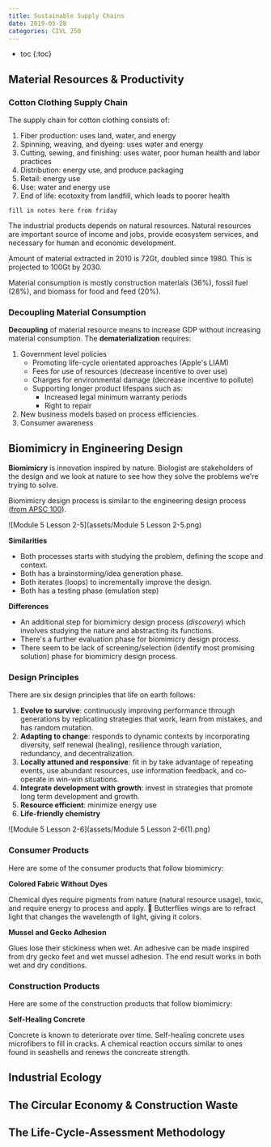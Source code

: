 ```yaml
---
title: Sustainable Supply Chains
date: 2019-05-28
categories: CIVL 250
---
```


- toc
{:toc}
## Material Resources & Productivity

### Cotton Clothing Supply Chain

The supply chain for cotton clothing consists of:

1. Fiber production: uses land, water, and energy
2. Spinning, weaving, and dyeing: uses water and energy
3. Cutting, sewing, and finishing: uses water, poor human health and labor practices
4. Distribution: energy use, and produce packaging
5. Retail: energy use
6. Use: water and energy use
7. End of life: ecotoxity from landfill, which leads to poorer health

`fill in notes here from friday`

The industrial products depends on natural resources. Natural resources are important source of income and jobs, provide ecosystem services, and necessary for human and economic development.

Amount of material extracted in 2010 is 72Gt, doubled since 1980. This is projected to 100Gt by 2030.

Material consumption is mostly construction materials (36%), fossil fuel (28%), and biomass for food and feed (20%).

### Decoupling Material Consumption

**Decoupling** of material resource means to increase GDP without increasing material consumption. The **dematerialization** requires:

1. Government level policies
   - Promoting life-cycle orientated approaches (Apple's LIAM)
   - Fees for use of resources (decrease incentive to over use)
   - Charges for environmental damage (decrease incentive to pollute)
   - Supporting longer product lifespans such as:
     - Increased legal minimum warranty periods
     - Right to repair
2. New business models based on process efficiencies.
3. Consumer awareness

## Biomimicry in Engineering Design

**Biomimicry** is innovation inspired by nature. Biologist are stakeholders of the design and we look at nature to see how they solve the problems we're trying to solve.

Biomimicry design process is similar to the engineering design process ([from APSC 100](/documents)).

![Module 5 Lesson 2-5](assets/Module 5 Lesson 2-5.png)

**Similarities**

- Both processes starts with studying the problem, defining the scope and context.
- Both has a brainstorming/idea generation phase.
- Both iterates (loops) to incrementally improve the design.
- Both has a testing phase (emulation step)

**Differences**

- An additional step for biomimicry design process (*discovery*) which involves studying the nature and abstracting its functions.
- There's a further evaluation phase for biomimicry design process.
- There seem to be lack of screening/selection (identify most promising solution) phase for biomimicry design process.

### Design Principles

There are six design principles that life on earth follows:

1. **Evolve to survive**: continuously improving performance through generations by replicating strategies that work, learn from mistakes, and has random mutation.
2. **Adapting to change**: responds to dynamic contexts by incorporating diversity, self renewal (healing), resilience through variation, redundancy, and decentralization.
3. **Locally attuned and responsive**: fit in by take advantage of repeating events, use abundant resources, use information feedback, and co-operate in win-win situations.
4. **Integrate development with growth**: invest in strategies that promote long term development and growth.
5. **Resource efficient**: minimize energy use
6. **Life-friendly chemistry**

![Module 5 Lesson 2-6](assets/Module 5 Lesson 2-6(1).png)

### Consumer Products

Here are some of the consumer products that follow biomimicry: 

**Colored Fabric Without Dyes**

Chemical dyes require pigments from nature (natural resource usage), toxic, and require energy to process and apply. :face_with_head_bandage: Butterflies wings are to refract light that changes the wavelength of light, giving it colors.

**Mussel and Gecko Adhesion**

Glues lose their stickiness when wet. An adhesive can be made inspired from dry gecko feet and wet mussel adhesion. The end result works in both wet and dry conditions.

### Construction Products

Here are some of the construction products that follow biomimicry:

**Self-Healing Concrete**

Concrete is known to deteriorate over time. Self-healing concrete uses microfibers to fill in cracks. A chemical reaction occurs similar to ones found in seashells and renews the concreate strength.

## Industrial Ecology

## The Circular Economy & Construction Waste

## The Life-Cycle-Assessment Methodology

